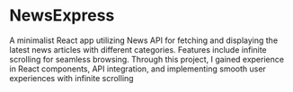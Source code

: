 # NewsExpress

 A minimalist React app utilizing News API for fetching and displaying the latest news articles with different categories. Features include infinite scrolling for seamless browsing. Through this project, I gained experience in React components, API integration, and implementing smooth user experiences with infinite scrolling
